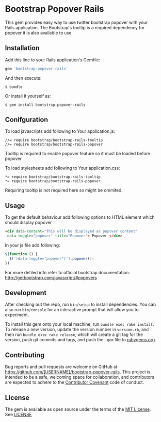 # Bootstrap Popover Rails

This gem provides easy way to use twitter bootstrap popover with your Rails application.
The Bootstrap's tooltip is a required dependency  for popover it is also available to use.

## Installation

Add this line to your Rails application's Gemfile:

```ruby
gem 'bootstrap-popover-rails'
```

And then execute:

    $ bundle

Or install it yourself as:

    $ gem install bootstrap-popover-rails

## Conifguration

To load javascripts add following to Your application.js:

```
//= require bootstrap/bootstrap-rails-tooltip
//= require bootstrap/bootstrap-rails-popover
```

Tooltip is required to enable popover feature so it must be loaded before popover


To load stylesheets add following to Your application.css:


```
*= require bootstrap/bootstrap-rails-tooltip
*= require bootstrap/bootstrap-rails-popover
```

Requiring tooltip is not required here so might be ommited.


## Usage

To get the default behaviour add following options to HTML element which should display popover

```html
<div data-content="This will be displayed as popover content"
 data-toggle="popover" title="Popover"> Popover </div>
```
In your js file add following:

```javascript
$(function () {
  $('[data-toggle="popover"]').popover();
})
```

For more detiled info refer to official bootstrap documentation: http://getbootstrap.com/javascript/#popovers

## Development

After checking out the repo, run `bin/setup` to install dependencies. You can also run `bin/console` for an interactive prompt that will allow you to experiment.

To install this gem onto your local machine, run `bundle exec rake install`. To release a new version, update the version number in `version.rb`, and then run `bundle exec rake release`, which will create a git tag for the version, push git commits and tags, and push the `.gem` file to [rubygems.org](https://rubygems.org).

## Contributing

Bug reports and pull requests are welcome on GitHub at https://github.com/[USERNAME]/bootstrap-popover-rails. This project is intended to be a safe, welcoming space for collaboration, and contributors are expected to adhere to the [Contributor Covenant](contributor-covenant.org) code of conduct.


## License

The gem is available as open source under the terms of the [MIT License](http://opensource.org/licenses/MIT).
See [LICENSE](LICENSE)

